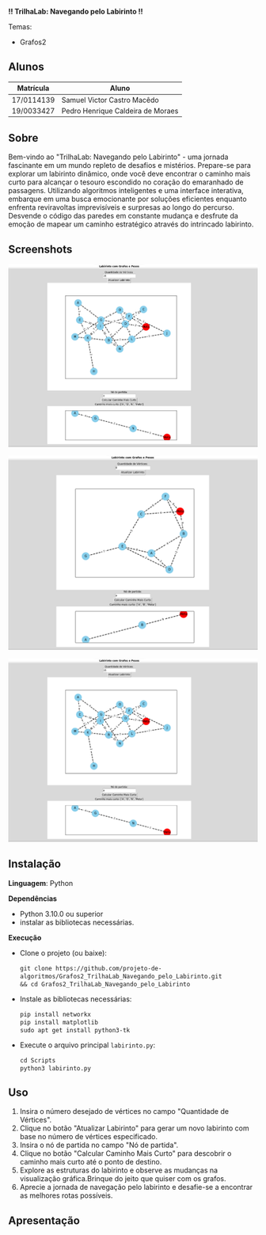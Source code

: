**!! TrilhaLab: Navegando pelo Labirinto !!** 

Temas:
 - Grafos2


## Alunos
|Matrícula | Aluno |
| -- | -- |
| 17/0114139  |  Samuel Victor Castro Macêdo |
| 19/0033427  |  Pedro Henrique Caldeira de Moraes|

## Sobre 
Bem-vindo ao "TrilhaLab: Navegando pelo Labirinto" - uma jornada fascinante em um mundo repleto de desafios e mistérios. Prepare-se para explorar um labirinto dinâmico, onde você deve encontrar o caminho mais curto para alcançar o tesouro escondido no coração do emaranhado de passagens. Utilizando algoritmos inteligentes e uma interface interativa, embarque em uma busca emocionante por soluções eficientes enquanto enfrenta reviravoltas imprevisíveis e surpresas ao longo do percurso. Desvende o código das paredes em constante mudança e desfrute da emoção de mapear um caminho estratégico através do intrincado labirinto. 

## Screenshots
![image](Imagens/Captura%20de%20tela%202023-10-16%20232706.png)

![image](Imagens/TELA2.png)

![image](Imagens/tela3.png)




## Instalação 
**Linguagem**: Python<br>

**Dependências**
- Python 3.10.0 ou superior
- instalar as bibliotecas necessárias.
  
**Execução**
- Clone o projeto (ou baixe):
  
  ```shell
  git clone https://github.com/projeto-de-algoritmos/Grafos2_TrilhaLab_Navegando_pelo_Labirinto.git
  && cd Grafos2_TrilhaLab_Navegando_pelo_Labirinto

  ```
- Instale as bibliotecas necessárias:
    ``` 
    pip install networkx
    pip install matplotlib 
    sudo apt get install python3-tk
    ```
 
 - Execute o arquivo principal ```labirinto.py```:
  
    ```shell
    cd Scripts
    python3 labirinto.py 
    ```


## Uso 
1. Insira o número desejado de vértices no campo "Quantidade de Vértices". 
2. Clique no botão "Atualizar Labirinto" para gerar um novo labirinto com base no número de vértices especificado.
3. Insira o nó de partida no campo "Nó de partida".
4. Clique no botão "Calcular Caminho Mais Curto" para descobrir o caminho mais curto até o ponto de destino.
5. Explore as estruturas do labirinto e observe as mudanças na visualização gráfica.Brinque do jeito que quiser com os grafos.
6. Aprecie a jornada de navegação pelo labirinto e desafie-se a encontrar as melhores rotas possíveis.



## Apresentação



